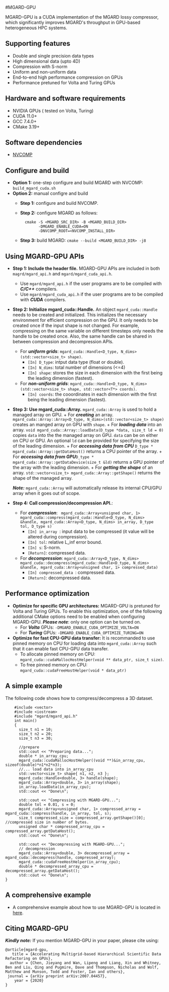 #MGARD-GPU

MGARD-GPU is a CUDA implementation of the MGARD lossy compressor, which significantly improves MGARD's throughput in GPU-based heterogeneous HPC systems.

## Supporting features
* Double and single precision data types
* High dimensional data (upto 4D)
* Compression with S-norm
* Uniform and non-uniform data
* End-to-end high performance compression on GPUs
* Performance pretuned for Volta and Turing GPUs 

## Hardware and software requirements
* NVIDIA GPUs ( tested on Volta, Turing)
* CUDA 11.0+
* GCC 7.4.0+
* CMake 3.19+

## Software dependencies 
* [NVCOMP][nvcomp]

[nvcomp]: https://github.com/NVIDIA/nvcomp.git
## Configure and build
* **Option 1:** one-step configure and build MGARD with NVCOMP: ```build_mgard_cuda.sh```
* **Option 2:** manual configre and build
	+ **Step 1:** configure and build NVCOMP.
	+ **Step 2:** configure MGARD as follows:

			cmake -S <MGARD_SRC_DIR> -B <MGARD_BUILD_DIR>
				  -DMGARD_ENABLE_CUDA=ON
				  -DNVCOMP_ROOT=<NVCOMP_INSTALL_DIR> 
			
	+ **Step 3:** build MGARD: ```cmake --build <MGARD_BUILD_DIR> -j8```

## Using MGARD-GPU APIs

* **Step 1: Include the header file.** MGARD-GPU APIs are included in both ```magrd/mgard_api.h``` and ```mgard/mgard_cuda_api.h```.
     + Use ```mgard/mgard_api.h``` if the user programs are to be compiled with ***C/C++*** compilers.
     + Use ```mgard/mgard_cuda_api.h``` if the user programs are to be compiled with ***CUDA*** compilers.

* **Step 2: Initialize mgard_cuda::Handle.**
An object ```mgard_cuda::Handle``` needs to be created and initialized. This initializes the necessary environment for efficient compression on the GPU. It only needs to be created once if the input shape is not changed. For example, compressing on the same variable on different timesteps only needs the handle to be created once. Also, the same handle can be shared in between compression and decompression APIs.
     + For ***uniform grids***: ```mgard_cuda::Handle<D_type, N_dims>(std::vector<size_t> shape)```.
        + ```[In] D_type```: intput data type (float or double).
        + ```[In] N_dims```: total number of dimensions (<=4)
        + ```[In] shape```: stores the size in each dimension with the first being the leading dimension (fastest).
     + For ***non-uniform grids***: ```mgard_cuda::Handle<D_type, N_dims>(std::vector<size_t> shape, std::vector<T*> coords)```. 
        + ```[In] coords```: the cooordinates in each dimension with the first being the leading dimension (fastest).
 
* **Step 3: Use mgard_cuda::Array.** ```mgard_cuda::Array``` is used to hold a managed array on GPU.
	  +  For ***creating*** an array. ```mgard_cuda::Array::Array<D_type, N_dims>(std::vector<size_t> shape)``` creates an manged array on GPU with ```shape```.
	  +  For ***loading data*** into an array. ```void mgard_cuda::Array::loadData(D_type *data, size_t ld = 0)``` copies ```data``` into the the managed array on GPU. ```data``` can be on either on CPU or GPU. An optional ```ld``` can be provided for specifying the size of the leading dimension.
	  +  For ***accessing data from CPU*** ```D_type * mgard_cuda::Array::getDataHost()``` returns a CPU pointer of the array.
	  +  For ***accessing data from GPU***```D_type * mgard_cuda::Array::getDataDevice(size_t &ld)``` returns a GPU pointer of the array with the leading dimension.
	  +  For ***getting the shape*** of an array. ```std::vector<size_t> mgard_cuda::Array::getShape()``` returns the shape of the managed array.

   ***Note:*** ```mgard_cuda::Array``` will automatically release its internal CPU/GPU array when it goes out of scope.

* **Step 4: Call compression/decompression API.**:
  	+ For ***compression***: ```
			mgard_cuda::Array<unsigned char, 1> mgard_cuda::compress(mgard_cuda::Handle<D_type, N_dims> &handle, mgard_cuda::Array<D_type, N_dims> in_array, D_type tol, D_type s)```
     	- ```[In] in_array ```: input data to be compressed (it value will be altered during compression).
	  	- ```[In] tol```: relative L_inf error bound.
	  	- ```[In] s```: S-norm.
	  	- ```[Return]```: compressed data.
  	+ For ***decompression***: ```mgard_cuda::Array<D_type, N_dims> mgard_cuda::decompress(mgard_cuda::Handle<D_type, N_dims> &handle, mgard_cuda::Array<unsigned char, 1> compressed_data)```    
  		- ```[In] compressed_data ```: compressed data.
  		- ```[Return]```: decompressed data.

## Performance optimization

* **Optimize for specific GPU architectures:** MGARD-GPU is pretuned for Volta and Turing GPUs. To enable this optimization, one of the following additional CMake options need to be enabled when configuring MGARD-GPU. ***Please note***: only one option can be turned on.
	+ For ***Volta*** GPUs: ```-DMGARD_ENABLE_CUDA_OPTIMIZE_VOLTA=ON```
	+ For ***Turing*** GPUs: ```-DMGARD_ENABLE_CUDA_OPTIMIZE_TURING=ON```
* **Optimize for fast CPU-GPU data transfer:** It is recommanded to use pinned memory on CPU for loading data into ```mgard_cuda::Array``` such that it can enable fast CPU-GPU data transfer. 
	+ To allocate pinned memory on CPU: ```mgard_cuda::cudaMallocHostHelper(void ** data_ptr, size_t size)```.
	+ To free pinned memory on CPU: ```mgard_cuda::cudaFreeHostHelper(void * data_ptr)```
	                                      

## A simple example
The following code shows how to compress/decompress a 3D dataset. 

		#include <vector>
		#include <iostream>
		#include "mgard/mgard_api.h"
		int main() 
		{
		  size_t n1 = 10;
		  size_t n2 = 20;
		  size_t n3 = 30;
		
		  //prepare 
		  std::cout << "Preparing data...";
		  double * in_array_cpu;
		  mgard_cuda::cudaMallocHostHelper((void **)&in_array_cpu, sizeof(double)*n1*n2*n3);
		  //... load data into in_array_cpu
		  std::vector<size_t> shape{ n1, n2, n3 };
		  mgard_cuda::Handle<double, 3> handle(shape);
		  mgard_cuda::Array<double, 3> in_array(shape);
		  in_array.loadData(in_array_cpu);
		  std::cout << "Done\n";
		
		  std::cout << "Compressing with MGARD-GPU...";
		  double tol = 0.01, s = 0;
		  mgard_cuda::Array<unsigned char, 1> compressed_array = mgard_cuda::compress(handle, in_array, tol, s);
		  size_t compressed_size = compressed_array.getShape()[0]; //compressed size in number of bytes.          
		  unsigned char * compressed_array_cpu = compressed_array.getDataHost();
		  std::cout << "Done\n";
		
		  std::cout << "Decompressing with MGARD-GPU...";
		  // decompression
		  mgard_cuda::Array<double, 3> decompressed_array = mgard_cuda::decompress(handle, compressed_array);
		  mgard_cuda::cudaFreeHostHelper(in_array_cpu);
		  double * decompressed_array_cpu = decompressed_array.getDataHost();
		  std::cout << "Done\n";
	}

## A comprehensive example
* A comprehensive example about how to use MGARD-GPU is located in [here][example].

[example]:tests/gpu-cuda

## Citing MGARD-GPU
***Kindly note:*** If you mention MGARD-GPU in your paper, please cite using:

```
@article{mgard-gpu,
   title = {Accelerating Multigrid-based Hierarchical Scientific Data Refactoring on GPUs},
  author = {Chen, Jieyang and Wan, Lipeng and Liang, Xin and Whitney, Ben and Liu, Qing and Pugmire, Dave and Thompson, Nicholas and Wolf, Matthew and Munson, Todd and Foster, Ian and others},
 journal = {arXiv preprint arXiv:2007.04457},
    year = {2020}
}
```